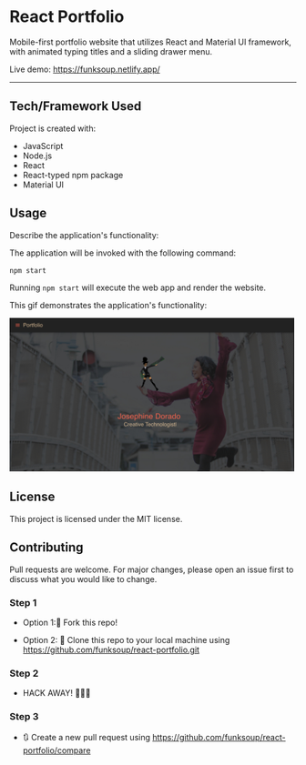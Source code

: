 
# React Portfolio

Mobile-first portfolio website that utilizes React and Material UI framework, with animated typing titles and a sliding drawer menu.

Live demo: https://funksoup.netlify.app/

------

## Tech/Framework Used

Project is created with:

* JavaScript
* Node.js
* React 
* React-typed npm package
* Material UI


## Usage

Describe the application's functionality:

The application will be invoked with the following command:
```
npm start
```

Running `npm start` will execute the web app and render the website. 




This gif demonstrates the application's functionality: 


<a href="https://lh3.googleusercontent.com/50pDXJf4Kc7kkvaDTrX4UDdrTmM5wd1ZL78Yn2N0-jWdw9X-gKkcNEsByL9txzTOlEzmThHSJaVOgpvhdCg3HLLAr2rqaIg3EDEUBgZ2IseaqBIA0ViBEUkCbE3QecM560crMAjdcpQgKhp5dw_wRGESsgdJv3rReE-B72PFWR9TRAqWyZc9IA1T75mwx9Dr6Tw78KFZPWfcZL1k61ldZkm2_FY4-86jAijO05UcpgkEzIgRfr8TZpxrk-60uh9XtWSP_zc_AyqTF3WLSRrdI031Qe9AfJ8E2t0XXgO6ClsZojm38DM9bMjKclAZpCzjRW3kc3DLBQzchcGpTc1iJYvYHwh6pnZs9lcb9x1ZcpiFM0BzmaTLYg_Td56mLWZvT7PUSPFRw6YKunxIaX0aFBfFVTYqYoj20Xz5quPfTLllOH6aUtPA95qYxnbyjxlv5nnWCdfOE3uKh0s__C25dv52M6CovWGzS2ctzpCkif9eMyg591lY15gu5q0kderemD8RWF7wN-zuUQTMFESJwyh97fHqX23EgXTzRXGNJAd3q7U0U0Rh0kQRMTceAl1ius5SyFPXq1QHh4lwNCnlWDR8z-e7NK7AOIhxcaZTX3s_GZ8ZHNAJHhbf3rvztoPNGozGaooincU5dqu0kcPxWv7nlDeotwTYBJ7BUG8JqQk7tz15KmgbBBQ=w640-h400-no"> <img src="/src/images/screen_react_portfolio.png" width="500" /> </a>


## License

This project is licensed under the MIT license.


## Contributing

Pull requests are welcome. For major changes, please open an issue first to discuss what you would like to change.


### Step 1

* Option 1:🍴 Fork this repo!

* Option 2: 👯 Clone this repo to your local machine using https://github.com/funksoup/react-portfolio.git

### Step 2

* HACK AWAY! 🔨🔨🔨

### Step 3

* 🔃 Create a new pull request using https://github.com/funksoup/react-portfolio/compare


